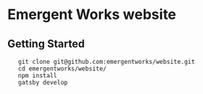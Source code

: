 # Emergent Works website

## Getting Started

```shell
   git clone git@github.com:emergentworks/website.git
   cd emergentworks/website/
   npm install
   gatsby develop
```
